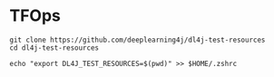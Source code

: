# TFOps

```
git clone https://github.com/deeplearning4j/dl4j-test-resources
cd dl4j-test-resources
```

```
echo "export DL4J_TEST_RESOURCES=$(pwd)" >> $HOME/.zshrc
```
